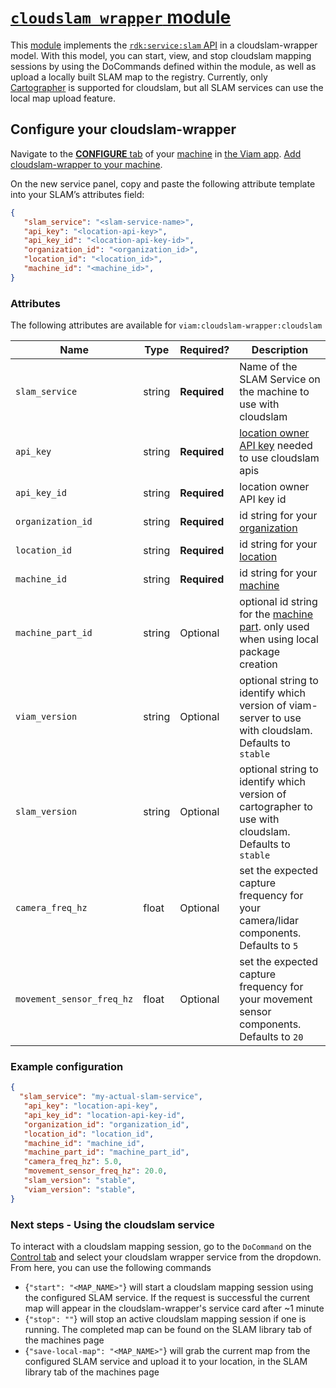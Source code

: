 # [`cloudslam wrapper` module](https://github.com/viam-modules/cloudslam-wrapper)

This [module](https://docs.viam.com/registry/#modular-resources) implements the [`rdk:service:slam` API](https://docs.viam.com/services/slam/) in a cloudslam-wrapper model.
With this model, you can start, view, and stop cloudslam mapping sessions by using the DoCommands defined within the module, as well as upload a locally built SLAM map to the registry.
Currently, only [Cartographer](https://docs.viam.com/services/slam/cartographer/) is supported for cloudslam, but all SLAM services can use the local map upload feature.

## Configure your cloudslam-wrapper

Navigate to the [**CONFIGURE** tab](https://docs.viam.com/configure/) of your [machine](https://docs.viam.com/fleet/machines/) in [the Viam app](https://app.viam.com/).
[Add cloudslam-wrapper to your machine](https://docs.viam.com/configure/#services).

On the new service panel, copy and paste the following attribute template into your SLAM’s attributes field:

```json
{
   "slam_service": "<slam-service-name>",
   "api_key": "<location-api-key>",
   "api_key_id": "<location-api-key-id>",
   "organization_id": "<organization_id>",
   "location_id": "<location_id>",
   "machine_id": "<machine_id>",
}
```

### Attributes

The following attributes are available for `viam:cloudslam-wrapper:cloudslam`

| Name    | Type   | Required?    | Description |
| ------- | ------ | ------------ | ----------- |
| `slam_service` | string | **Required** | Name of the SLAM Service on the machine to use with cloudslam        |
| `api_key` | string | **Required**     | [location owner API key](https://docs.viam.com/cloud/rbac/#add-an-api-key) needed to use cloudslam apis        |
| `api_key_id` | string | **Required**     | location owner API key id        |
| `organization_id` | string | **Required**     | id string for your [organization](https://docs.viam.com/cloud/organizations/)        |
| `location_id` | string | **Required**     | id string for your [location](https://docs.viam.com/cloud/locations/)        |
| `machine_id` | string | **Required**     | id string for your [machine](https://docs.viam.com/appendix/apis/fleet/#find-machine-id)        |
| `machine_part_id` | string | Optional     | optional id string for the [machine part](https://docs.viam.com/appendix/apis/fleet/#find-machine-id). only used when using local package creation        |
| `viam_version` | string | Optional     | optional string to identify which version of viam-server to use with cloudslam. Defaults to `stable`        |
| `slam_version` | string | Optional     | optional string to identify which version of cartographer to use with cloudslam. Defaults to `stable`         |
| `camera_freq_hz` | float | Optional     | set the expected capture frequency for your camera/lidar components. Defaults to `5`        |
| `movement_sensor_freq_hz` | float | Optional     | set the expected capture frequency for your movement sensor components. Defaults to `20`        |

### Example configuration

```json
{
  "slam_service": "my-actual-slam-service",
   "api_key": "location-api-key",
   "api_key_id": "location-api-key-id",
   "organization_id": "organization_id",
   "location_id": "location_id",
   "machine_id": "machine_id",
   "machine_part_id": "machine_part_id", 
   "camera_freq_hz": 5.0,
   "movement_sensor_freq_hz": 20.0, 
   "slam_version": "stable", 
   "viam_version": "stable", 
}
```

### Next steps - Using the cloudslam service
To interact with a cloudslam mapping session, go to the `DoCommand` on the [Control tab](https://docs.viam.com/cloud/machines/#control) and select your cloudslam wrapper service from the dropdown. From here, you can use the following commands
- {`"start": "<MAP_NAME>"`} will start a cloudslam mapping session using the configured SLAM service. If the request is successful the current map will appear in the cloudslam-wrapper's service card after ~1 minute
- {`"stop": ""`} will stop an active cloudslam mapping session if one is running. The completed map can be found on the SLAM library tab of the machines page
- {`"save-local-map": "<MAP_NAME>"`} will grab the current map from the configured SLAM service and upload it to your location, in the SLAM library tab of the machines page
